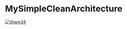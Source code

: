 # MySimpleCleanArchitecture
[![ilham34](https://app.circleci.com/pipelines/ilham34/MySimpleCleanArchitecture2.svg?style=svg)](https://app.circleci.com/pipelines/ilham34/MySimpleCleanArchitecture2)
